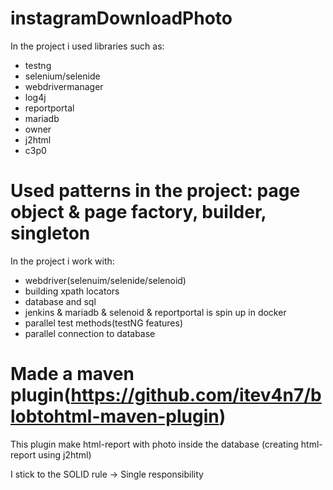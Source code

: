 # instagramDownloadPhoto
In the project i used libraries such as:
- testng
- selenium/selenide
- webdrivermanager
- log4j
- reportportal
- mariadb
- owner
- j2html
- c3p0

# Used patterns in the project: page object & page factory, builder, singleton
In the project i work with:
- webdriver(selenuim/selenide/selenoid)
- building xpath locators
- database and sql
- jenkins & mariadb & selenoid & reportportal is spin up in docker
- parallel test methods(testNG features)
- parallel connection to database 

# Made a maven plugin(https://github.com/itev4n7/blobtohtml-maven-plugin)
This plugin make html-report with photo inside the database (creating html-report using j2html)

I stick to the SOLID rule -> Single responsibility


